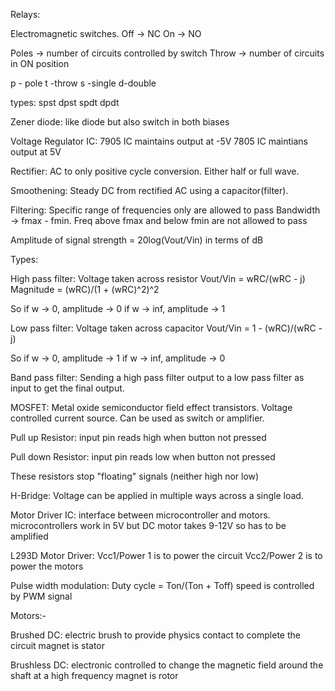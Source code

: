 Relays:

Electromagnetic switches.
Off -> NC
On -> NO

Poles -> number of circuits controlled by switch
Throw -> number of circuits in ON position

p - pole t -throw s -single d-double

types:
spst dpst spdt dpdt

Zener diode:
like diode but also switch in both biases

Voltage Regulator IC:
7905 IC maintains output at -5V
7805 IC maintians output at 5V

Rectifier:
AC to only positive cycle conversion. Either half or full wave.

Smoothening:
Steady DC from rectified AC using a capacitor(filter).

Filtering:
Specific range of frequencies only are allowed to pass
Bandwidth -> fmax - fmin. Freq above fmax and below fmin are not allowed to pass

Amplitude of signal strength = 20log(Vout/Vin) in terms of dB

Types:

High pass filter:
Voltage taken across resistor
Vout/Vin = wRC/(wRC - j)
Magnitude = (wRC)/(1 + (wRC)^2)^2

So if w -> 0, amplitude -> 0
   if w -> inf, amplitude -> 1

Low pass filter:
Voltage taken across capacitor
Vout/Vin = 1 - (wRC)/(wRC - j)

So if w -> 0, amplitude -> 1
   if w -> inf, amplitude -> 0

Band pass filter:
Sending a high pass filter output to a low pass filter as input to get the final output.

MOSFET:
Metal oxide semiconductor field effect transistors.
Voltage controlled current source.
Can be used as switch or amplifier.

Pull up Resistor:
input pin reads high when button not pressed

Pull down Resistor:
input pin reads low when button not pressed

These resistors stop "floating" signals (neither high nor low)

H-Bridge:
Voltage can be applied in multiple ways across a single load.

Motor Driver IC:
interface between microcontroller and motors.
microcontrollers work in 5V but DC motor takes 9-12V so has to be amplified

L293D Motor Driver:
Vcc1/Power 1 is to power the circuit
Vcc2/Power 2 is to power the motors

Pulse width modulation:
Duty cycle = Ton/(Ton + Toff)
speed is controlled by PWM signal


Motors:-

Brushed DC:
electric brush to provide physics contact to complete the circuit
magnet is stator

Brushless DC:
electronic controlled to change the magnetic field around the shaft at a high frequency
magnet is rotor
